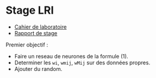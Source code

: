 # Stage LRI
 - [Cahier de laboratoire](https://github.com/QuentinN42/Cahier_De_Laboratoire_LRI)
 - [Rapport de stage](https://github.com/QuentinN42/Rapport_Stage_S4_Charpak)

Premier objectif :
 - Faire un reseau de neurones de la formule (1).
 - Determiner les `wi`, `wmij`, `wMij` sur des données propres.
 - Ajouter du random.
